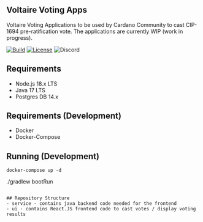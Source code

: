 ## Voltaire Voting Apps

Voltaire Voting Applications to be used by Cardano Community to cast CIP-1694 pre-ratification vote. The applications are currently WIP (work in progress).

[![Build](https://github.com/cardano-foundation/cf-voting-app/actions/workflows/build.yml/badge.svg)](https://github.com/cardano-foundation/cf-voting-app/actions/workflows/build.yml)
[![License](https://img.shields.io:/github/license/cardano-foundation/cf-voting-app?label=license)](https://github.com/cardano-foundation/cf-voting-app/blob/master/LICENSE)
![Discord](https://img.shields.io/discord/1022471509173882950)

## Requirements
- Node.js 18.x LTS
- Java 17 LTS
- Postgres DB 14.x

## Requirements (Development)
- Docker
- Docker-Compose

## Running (Development)
```shell
docker-compose up -d
```
./gradlew bootRun
```

## Repository Structure
- service - contains java backend code needed for the frontend
- ui - contains React.JS frontend code to cast votes / display voting results
